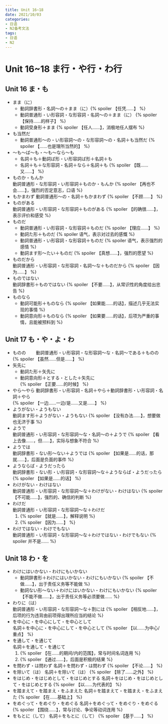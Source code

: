 ```yaml
---
title: Unit 16~18
date: 2021/10/03
categories: 
- 日语
- N2备考文法
tags:
- 日语
- N2
---
```

# Unit 16~18 ま行・や行・わ行
## Unit 16 ま・も
- まま（に）  
  - 動詞辞書形・名詞～の＋まま（に）{% spoiler 【任凭……】 %}
  - 動詞普通形・い形容詞・な形容詞・名詞～の＋まま（に） {% spoiler 【保持……的样子】 %}
  - 動詞受身形＋まま {% spoiler 【任人……】，消极地任人摆布 %}
- も当然だ  
  - 動詞普通形～の・い形容詞～の・な形容詞～の・名詞＋も当然だ {% spoiler 【……也是理所当然的】 %}
- ～も～ば～も・～も～なら～も 
  - 名詞＋も＋動詞ば形・い形容詞ば形＋名詞＋も 
  - 名詞＋も＋な形容詞・名詞＋なら＋名詞＋も 
  {% spoiler 【既……又……】 %}
- ものか・もんか  
  動詞普通形・な形容詞・い形容詞＋ものか・もんか {% spoiler 【再也不会……】，强烈的否定意志，口语 %}
- もかまわず
  動詞普通形～の・名詞＋もかまわず {% spoiler 【不顾……】 %}
- ものがある  
  動詞普通形・い形容詞・な形容詞＋ものがある {% spoiler 【的确很……】，表示评价和感受 %}
- ものだ  
  - 動詞普通形・い形容詞・な形容詞＋ものだ {% spoiler 【理应……】 %}
  - 動詞た形＋ものだ {% spoiler 语气，表示对过去的感慨 %}
  - 動詞普通形・い形容詞・な形容詞＋ものだ {% spoiler 语气，表示强烈的感情 %}
  - 動詞ます形～たい＋ものだ {% spoiler 【真想……】，强烈的愿望 %}
- ものだから  
  動詞普通形・い形容詞・な形容詞・名詞～な＋ものだから {% spoiler 【因为……】 %}
- ものではない  
  動詞辞書形＋ものではない {% spoiler 【不要……】，从常识性的角度给出忠告 %}
- ものなら  
  - 動詞可能形＋ものなら {% spoiler 【如果能……的话】，描述几乎无法实现的事情 %}
  - 動詞意向形＋ものなら {% spoiler 【如果要……的话】，后项为严重的事情，且能被预料到 %}  

## Unit 17 も・や・よ・わ
- ものの　　
  動詞普通形・い形容詞・な形容詞～な・名詞～である＋ものの　{% spoiler 【虽然……但是……】 %}  
- 矢先に  
  - 動詞た形＋矢先に  
  - 動詞意向形＋とする・とした＋矢先に  
  {% spoiler 【正要……的时候】 %}
- やら～やら
  動詞辞書形・い形容詞・名詞＋やら＋動詞辞書形・い形容詞・名詞＋やら  
  {% spoiler 【一边……一边/是……又是……】 %}  
- ようがない・ようもない  
  動詞ます形＋ようがない・ようもない {% spoiler 【没有办法……】，想要做也无济于事 %}  
- ようで  
  動詞普通形・い形容詞・な形容詞～な・名詞～の＋ようで {% spoiler 【看上去像……，但……】，实际与想象不符合 %}
- ようでは  
  動詞辞書形・ない形～ない＋ようでは {% spoiler 【如果是……的话，那就……】，后面是负面的事件 %}
- ようならば・ようだったら  
  動詞辞書形・ない形・い形容詞・な形容詞～な＋ようならば・ようだったら {% spoiler 【如果是……的话】 %}
- わけがない・わけはない  
  動詞普通形・い形容詞・な形容詞～な＋わけがない・わけはない {% spoiler 【不可能……】，强烈的、确信的判断 %}
- わけだ  
  動詞普通形・い形容詞・な形容詞～な＋わけだ 
  1. {% spoiler 【就是……】，解释说明 %}
  2. {% spoiler 【因为……】 %}
- わけではない・わけでもない  
  動詞普通形・い形容詞・な形容詞～な＋わけではない・わけでもない {% spoiler 并不是…… %}

## Unit 18 わ・を
- わけにはいかない・わけにもいかない  
  - 動詞辞書形＋わけにはいかない・わけにもいかない {% spoiler 【不做……】，出于责任义务等不能做 %}
  - 動詞ない形～ない＋わけにはいかない・わけにもいかない {% spoiler 【不能不做……】，出于责任义务等必须要做…… %}
- わりに（は）  
  動詞普通形・い形容詞・な形容詞～な＋割には {% spoiler 【相反地……】，后项的行为违背由前项得出理所应当的结论 %}
- を中心に・を中心にして・を中心として  
  名詞＋を中心に・を中心にして・を中心として {% spoiler 【以……为中心/重点】 %}
- を通して・を通じて  
  名詞＋を通して・を通じて 
  1. {% spoiler 【在……的期间/内的范围】，常与时间名词连用 %}  
  2. {% spoiler 【通过……】，后面是积极的结果 %}
- を問わず・は問わず
  名詞＋を問わず・は問わず {% spoiler 【不论……】 %}
- を除いて（は）
  名詞＋を除いて（は） {% spoiler 【除了……之外】 %}
- をはじめ・をはじめとして・をはじめとする
  名詞＋をはじめ・をはじめとして・をはじめとする {% spoiler 【以……为代表的】 %}
- を踏まえて・を踏まえ・をふまえた
  名詞＋を踏まえて・を踏まえ・をふまえた {% spoiler 【在……基础上】 %}
- をめぐって・をめぐり・をめぐる
  名詞＋をめぐって・をめぐり・をめぐる {% spoiler 【围绕……】，常与讨论、争论等动词连用 %}
- をもとに（して）
  名詞＋をもとに（して） {% spoiler 【基于……】 %}
